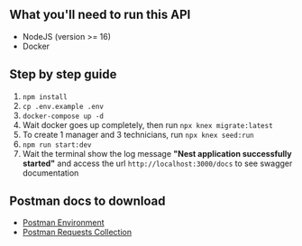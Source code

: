 ## What you'll need to run this API
 - NodeJS (version >= 16)
 - Docker

## Step by step guide
 1. `npm install`
 2. `cp .env.example .env`
 2. `docker-compose up -d`
 3. Wait docker goes up completely, then run `npx knex migrate:latest`
 4. To create 1 manager and 3 technicians, run `npx knex seed:run`
 5. `npm run start:dev`
 6. Wait the terminal show the log message **"Nest application successfully started"** and access the url `http://localhost:3000/docs` to see swagger documentation

## Postman docs to download
 - [Postman Environment](https://drive.google.com/file/d/1QKiPojjnnekzTNxXHI5IDSvFbtI01Juf/view?usp=share_link)
 - [Postman Requests Collection](https://drive.google.com/file/d/1uyjGSaKRaC0-qwZDkKUxOwQmwb__L1al/view?usp=share_link)
